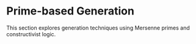 # Prime-based Generation
This section explores generation techniques using Mersenne primes and constructivist logic.